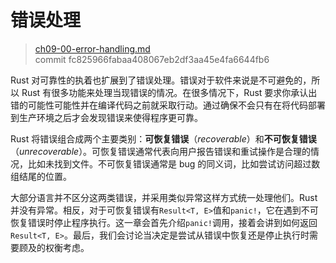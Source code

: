 # 错误处理

> [ch09-00-error-handling.md](https://github.com/rust-lang/book/blob/master/src/ch09-00-error-handling.md)
> <br>
> commit fc825966fabaa408067eb2df3aa45e4fa6644fb6

Rust 对可靠性的执着也扩展到了错误处理。错误对于软件来说是不可避免的，所以 Rust 有很多功能来处理当现错误的情况。在很多情况下，Rust 要求你承认出错的可能性可能性并在编译代码之前就采取行动。通过确保不会只有在将代码部署到生产环境之后才会发现错误来使得程序更可靠。

Rust 将错误组合成两个主要类别：**可恢复错误**（*recoverable*）和**不可恢复错误**（*unrecoverable*）。可恢复错误通常代表向用户报告错误和重试操作是合理的情况，比如未找到文件。不可恢复错误通常是 bug 的同义词，比如尝试访问超过数组结尾的位置。

大部分语言并不区分这两类错误，并采用类似异常这样方式统一处理他们。Rust 并没有异常。相反，对于可恢复错误有`Result<T, E>`值和`panic!`，它在遇到不可恢复错误时停止程序执行。这一章会首先介绍`panic!`调用，接着会讲到如何返回`Result<T, E>`。最后，我们会讨论当决定是尝试从错误中恢复还是停止执行时需要顾及的权衡考虑。